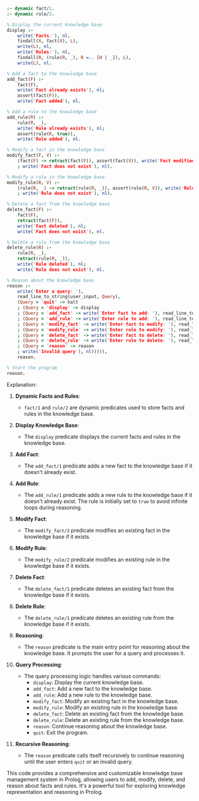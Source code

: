 ```prolog
:- dynamic fact/1.
:- dynamic rule/2.

% Display the current knowledge base
display :-
    write('Facts:'), nl,
    findall(X, fact(X), L),
    write(L), nl,
    write('Rules:'), nl,
    findall(R, (rule(R, _), R =.. [H | _]), L),
    write(L), nl.

% Add a fact to the knowledge base
add_fact(F) :-
    fact(F),
    write('Fact already exists'), nl;
    assert(fact(F)),
    write('Fact added'), nl.

% Add a rule to the knowledge base
add_rule(R) :-
    rule(R, _),
    write('Rule already exists'), nl;
    assert(rule(R, true)),
    write('Rule added'), nl.

% Modify a fact in the knowledge base
modify_fact(F, V) :-
    (fact(F) -> retract(fact(F)), assert(fact(V)), write('Fact modified')
    ; write('Fact does not exist'), nl).

% Modify a rule in the knowledge base
modify_rule(R, V) :-
    (rule(R, _) -> retract(rule(R, _)), assert(rule(R, V)), write('Rule modified')
    ; write('Rule does not exist'), nl).

% Delete a fact from the knowledge base
delete_fact(F) :-
    fact(F),
    retract(fact(F)),
    write('Fact deleted'), nl;
    write('Fact does not exist'), nl.

% Delete a rule from the knowledge base
delete_rule(R) :-
    rule(R, _),
    retract(rule(R, _)),
    write('Rule deleted'), nl;
    write('Rule does not exist'), nl.

% Reason about the knowledge base
reason :-
    write('Enter a query: '),
    read_line_to_string(user_input, Query),
    (Query = 'quit' -> halt
    ; (Query = 'display' -> display
    ; (Query = 'add_fact' -> write('Enter fact to add: '), read_line_to_string(user_input, F), add_fact(F)
    ; (Query = 'add_rule' -> write('Enter rule to add: '), read_line_to_string(user_input, R), add_rule(R)
    ; (Query = 'modify_fact' -> write('Enter fact to modify: '), read_line_to_string(user_input, F), write('Enter new value: '), read_line_to_string(user_input, V), modify_fact(F, V)
    ; (Query = 'modify_rule' -> write('Enter rule to modify: '), read_line_to_string(user_input, R), write('Enter new value: '), read_line_to_string(user_input, V), modify_rule(R, V)
    ; (Query = 'delete_fact' -> write('Enter fact to delete: '), read_line_to_string(user_input, F), delete_fact(F)
    ; (Query = 'delete_rule' -> write('Enter rule to delete: '), read_line_to_string(user_input, R), delete_rule(R)
    ; (Query = 'reason' -> reason
    ; write('Invalid query'), nl))))),
    reason.

% Start the program
reason.
```

Explanation:

1. **Dynamic Facts and Rules**:
   - `fact/1` and `rule/2` are dynamic predicates used to store facts and rules in the knowledge base.

2. **Display Knowledge Base**:
   - The `display` predicate displays the current facts and rules in the knowledge base.

3. **Add Fact**:
   - The `add_fact/1` predicate adds a new fact to the knowledge base if it doesn't already exist.

4. **Add Rule**:
   - The `add_rule/1` predicate adds a new rule to the knowledge base if it doesn't already exist. The rule is initially set to `true` to avoid infinite loops during reasoning.

5. **Modify Fact**:
   - The `modify_fact/2` predicate modifies an existing fact in the knowledge base if it exists.

6. **Modify Rule**:
   - The `modify_rule/2` predicate modifies an existing rule in the knowledge base if it exists.

7. **Delete Fact**:
   - The `delete_fact/1` predicate deletes an existing fact from the knowledge base if it exists.

8. **Delete Rule**:
   - The `delete_rule/1` predicate deletes an existing rule from the knowledge base if it exists.

9. **Reasoning**:
   - The `reason` predicate is the main entry point for reasoning about the knowledge base. It prompts the user for a query and processes it.

10. **Query Processing**:
    - The query processing logic handles various commands:
      - `display`: Display the current knowledge base.
      - `add_fact`: Add a new fact to the knowledge base.
      - `add_rule`: Add a new rule to the knowledge base.
      - `modify_fact`: Modify an existing fact in the knowledge base.
      - `modify_rule`: Modify an existing rule in the knowledge base.
      - `delete_fact`: Delete an existing fact from the knowledge base.
      - `delete_rule`: Delete an existing rule from the knowledge base.
      - `reason`: Continue reasoning about the knowledge base.
      - `quit`: Exit the program.

11. **Recursive Reasoning**:
    - The `reason` predicate calls itself recursively to continue reasoning until the user enters `quit` or an invalid query.

This code provides a comprehensive and customizable knowledge base management system in Prolog, allowing users to add, modify, delete, and reason about facts and rules. It's a powerful tool for exploring knowledge representation and reasoning in Prolog.